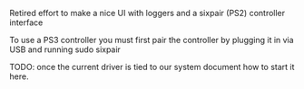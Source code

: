 Retired effort to make a nice UI with loggers and a sixpair (PS2) controller interface

To use a PS3 controller you must first pair the controller by plugging it in via USB and running
  sudo sixpair

TODO: once the current driver is tied to our system document how to start it here.
